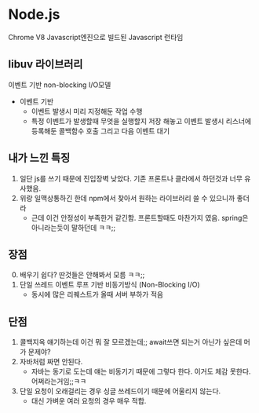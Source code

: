 # Node.js
Chrome V8 Javascript엔진으로 빌드된 Javascript 런타임

## libuv 라이브러리
이벤트 기반 non-blocking I/O모델
- 이벤트 기반
    - 이벤트 발생시 미리 지정해둔 작업 수행
    - 특정 이벤트가 발생할때 무엇을 실행할지 저장 해놓고 이벤트 발생시 리스너에 등록해둔 콜백함수 호출 그리고 다음 이벤트 대기
    
## 내가 느낀 특징
1. 일단 js를 쓰기 때문에 진입장벽 낮았다. 기존 프론트나 클라에서 하던것과 너무 유사했음.
2. 위랑 일맥상통하긴 한데 npm에서 찾아서 원하는 라이브러리 쓸 수 있으니까 좋더라
    - 근데 이건 안정성이 부족한거 같긴함. 프론트할때도 마찬가지 였음. spring은 아니라는듯이 말하던데 ㅋㅋ;;

## 장점
0. 배우기 쉽다? 딴것들은 안해봐서 모름 ㅋㅋ;;
1. 단일 쓰레드 이벤트 루프 기반 비동기방식 (Non-Blocking I/O)
    - 동시에 많은 리퀘스트가 올때 서버 부하가 적음

## 단점
1. 콜백지옥 얘기하는데 이건 뭐 잘 모르겠는데;; await쓰면 되는거 아닌가 싶은데 머가 문제야?
2. 자바처럼 짜면 안된다. 
    - 자바는 동기로 도는데 얘는 비동기기 때문에 그렇다 한다. 이거도 체감 못한다. 어쩌라는거임;;ㅋㅋ
3. 단일 요청이 오래걸리는 경우 싱글 쓰레드이기 때문에 어울리지 않는다.
    - 대신 가벼운 여러 요청의 경우 매우 적합.